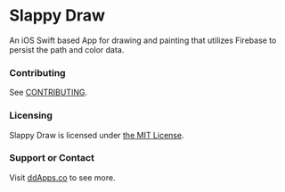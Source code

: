 # Slappy Draw
An iOS Swift based App for drawing and painting that utilizes Firebase to persist the path and color data.

### Contributing
See [CONTRIBUTING](CONTRIBUTING.md).

### Licensing
Slappy Draw is licensed under [the MIT License](LICENSE).

### Support or Contact
Visit [ddApps.co](http://ddapps.co) to see more.
